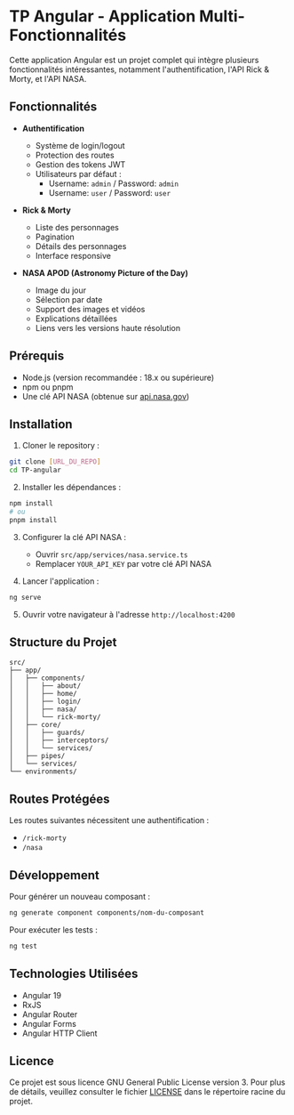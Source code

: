 # TP Angular - Application Multi-Fonctionnalités

Cette application Angular est un projet complet qui intègre plusieurs fonctionnalités intéressantes, notamment l'authentification, l'API Rick & Morty, et l'API NASA.

## Fonctionnalités

- **Authentification**
  - Système de login/logout
  - Protection des routes
  - Gestion des tokens JWT
  - Utilisateurs par défaut :
    - Username: `admin` / Password: `admin`
    - Username: `user` / Password: `user`

- **Rick & Morty**
  - Liste des personnages
  - Pagination
  - Détails des personnages
  - Interface responsive

- **NASA APOD (Astronomy Picture of the Day)**
  - Image du jour
  - Sélection par date
  - Support des images et vidéos
  - Explications détaillées
  - Liens vers les versions haute résolution

## Prérequis

- Node.js (version recommandée : 18.x ou supérieure)
- npm ou pnpm
- Une clé API NASA (obtenue sur [api.nasa.gov](https://api.nasa.gov))

## Installation

1. Cloner le repository :
```bash
git clone [URL_DU_REPO]
cd TP-angular
```

2. Installer les dépendances :
```bash
npm install
# ou
pnpm install
```

3. Configurer la clé API NASA :
   - Ouvrir `src/app/services/nasa.service.ts`
   - Remplacer `YOUR_API_KEY` par votre clé API NASA

4. Lancer l'application :
```bash
ng serve
```

5. Ouvrir votre navigateur à l'adresse `http://localhost:4200`

## Structure du Projet

```
src/
├── app/
│   ├── components/
│   │   ├── about/
│   │   ├── home/
│   │   ├── login/
│   │   ├── nasa/
│   │   └── rick-morty/
│   ├── core/
│   │   ├── guards/
│   │   ├── interceptors/
│   │   └── services/
│   ├── pipes/
│   └── services/
└── environments/
```

## Routes Protégées

Les routes suivantes nécessitent une authentification :
- `/rick-morty`
- `/nasa`

## Développement

Pour générer un nouveau composant :
```bash
ng generate component components/nom-du-composant
```

Pour exécuter les tests :
```bash
ng test
```

## Technologies Utilisées

- Angular 19
- RxJS
- Angular Router
- Angular Forms
- Angular HTTP Client

## Licence

Ce projet est sous licence GNU General Public License version 3. Pour plus de détails, veuillez consulter le fichier [LICENSE](./LICENSE) dans le répertoire racine du projet.
